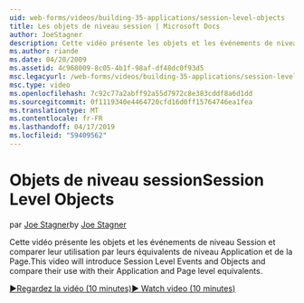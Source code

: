 ```yaml
---
uid: web-forms/videos/building-35-applications/session-level-objects
title: Les objets de niveau session | Microsoft Docs
author: JoeStagner
description: Cette vidéo présente les objets et les événements de niveau Session et comparer leur utilisation par leurs équivalents de niveau Application et de la Page.
ms.author: riande
ms.date: 04/20/2009
ms.assetid: 4c968009-8c05-4b1f-98af-df48dc0f93d5
msc.legacyurl: /web-forms/videos/building-35-applications/session-level-objects
msc.type: video
ms.openlocfilehash: 7c92c77a2abff92a55d7972c8e383cddf8a6d1dd
ms.sourcegitcommit: 0f1119340e4464720cfd16d0ff15764746ea1fea
ms.translationtype: MT
ms.contentlocale: fr-FR
ms.lasthandoff: 04/17/2019
ms.locfileid: "59409562"
---
```

# <a name="session-level-objects"></a><span data-ttu-id="63cd0-103">Objets de niveau session</span><span class="sxs-lookup"><span data-stu-id="63cd0-103">Session Level Objects</span></span>

<span data-ttu-id="63cd0-104">par [Joe Stagner](https://github.com/JoeStagner)</span><span class="sxs-lookup"><span data-stu-id="63cd0-104">by [Joe Stagner](https://github.com/JoeStagner)</span></span>

<span data-ttu-id="63cd0-105">Cette vidéo présente les objets et les événements de niveau Session et comparer leur utilisation par leurs équivalents de niveau Application et de la Page.</span><span class="sxs-lookup"><span data-stu-id="63cd0-105">This video will introduce Session Level Events and Objects and compare their use with their Application and Page level equivalents.</span></span>

[<span data-ttu-id="63cd0-106">&#9654;Regardez la vidéo (10 minutes)</span><span class="sxs-lookup"><span data-stu-id="63cd0-106">&#9654; Watch video (10 minutes)</span></span>](https://channel9.msdn.com/Blogs/ASP-NET-Site-Videos/session-level-objects)
